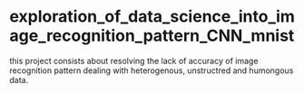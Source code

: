# exploration_of_data_science_into_image_recognition_pattern_CNN_mnist
this project consists about resolving the lack of accuracy of image recognition pattern dealing with heterogenous, unstructred and humongous data.
